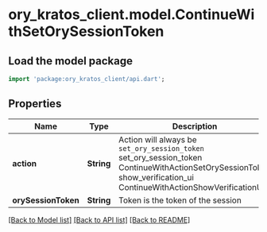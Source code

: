 # ory_kratos_client.model.ContinueWithSetOrySessionToken

## Load the model package
```dart
import 'package:ory_kratos_client/api.dart';
```

## Properties
Name | Type | Description | Notes
------------ | ------------- | ------------- | -------------
**action** | **String** | Action will always be `set_ory_session_token` set_ory_session_token ContinueWithActionSetOrySessionToken show_verification_ui ContinueWithActionShowVerificationUI | 
**orySessionToken** | **String** | Token is the token of the session | 

[[Back to Model list]](../README.md#documentation-for-models) [[Back to API list]](../README.md#documentation-for-api-endpoints) [[Back to README]](../README.md)


